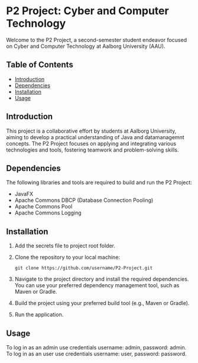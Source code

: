 # P2 Project: Cyber and Computer Technology

Welcome to the P2 Project, a second-semester student endeavor focused on Cyber and Computer Technology at Aalborg University (AAU).

## Table of Contents

- [Introduction](#introduction)
- [Dependencies](#dependencies)
- [Installation](#installation)
- [Usage](#usage)

## Introduction

This project is a collaborative effort by students at Aalborg University, aiming to develop a practical understanding of Java and datamanagemnt concepts. The P2 Project focuses on applying and integrating various technologies and tools, fostering teamwork and problem-solving skills.

## Dependencies

The following libraries and tools are required to build and run the P2 Project:

- JavaFX
- Apache Commons DBCP (Database Connection Pooling)
- Apache Commons Pool
- Apache Commons Logging

## Installation

1. Add the secrets file to project root folder.

2. Clone the repository to your local machine:
   ```
   git clone https://github.com/username/P2-Project.git
   ```

3. Navigate to the project directory and install the required dependencies. You can use your preferred dependency management tool, such as Maven or Gradle.

4. Build the project using your preferred build tool (e.g., Maven or Gradle).

5. Run the application.

## Usage

To log in as an admin  use credentials username: admin, password: admin. 
To log in as an user use credentials username: user, password: password. 
